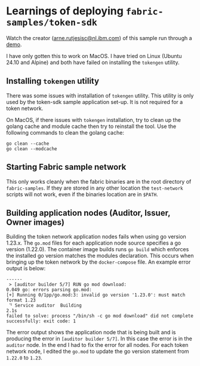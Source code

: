 # Learnings of deploying `fabric-samples/token-sdk`
Watch the creator (arne.rutjesisc@nl.ibm.com) of this sample run through a [demo](https://www.youtube.com/live/PX9SDva97vQ?si=szRCcHoUVdmvpKnP&t=1899).

I have only gotten this to work on MacOS. I have tried on Linux (Ubuntu 24.10 and Alpine) and both have failed on installing the `tokengen` utility.

## Installing `tokengen` utility
There was some issues with installation of `tokengen` utility. This utility is only used by the token-sdk sample application set-up. It is not required for a token network.

On MacOS, if there issues with `tokengen` installation, try to clean up the golang cache and module cache then try to reinstall the tool. Use the following commands to clean the golang cache:

```
go clean --cache
go clean --modcache
```

## Starting Fabric sample network
This only works cleanly when the fabric binaries are in the root directory of `fabric-samples`. If they are stored in any other location the `test-network` scripts will not work, even if the binaries location are in `$PATH`.

## Building application nodes (Auditor, Issuer, Owner images)
Building the token network application nodes fails when using go version 1.23.x. The `go.mod` files for each application node source specifies a go version (1.22.0). The container image builds runs `go build` which enforces the installed go version matches the modules declaration. This occurs when bringing up the token network by the `docker-compose` file. An example error output is below:

```
------
 > [auditor builder 5/7] RUN go mod download:
0.049 go: errors parsing go.mod:
[+] Running 0/1pp/go.mod:3: invalid go version '1.23.0': must match format 1.23
 ⠙ Service auditor  Building                                                 2.1s
failed to solve: process "/bin/sh -c go mod download" did not complete successfully: exit code: 1
```

The error output shows the application node that is being built and is producing the error in `[auditor builder 5/7]`. In this case the error is in the `auditor` node. In the end I had to fix the error for all nodes. For each token network node, I edited the `go.mod` to update the go version statement from `1.22.0` to `1.23`.


